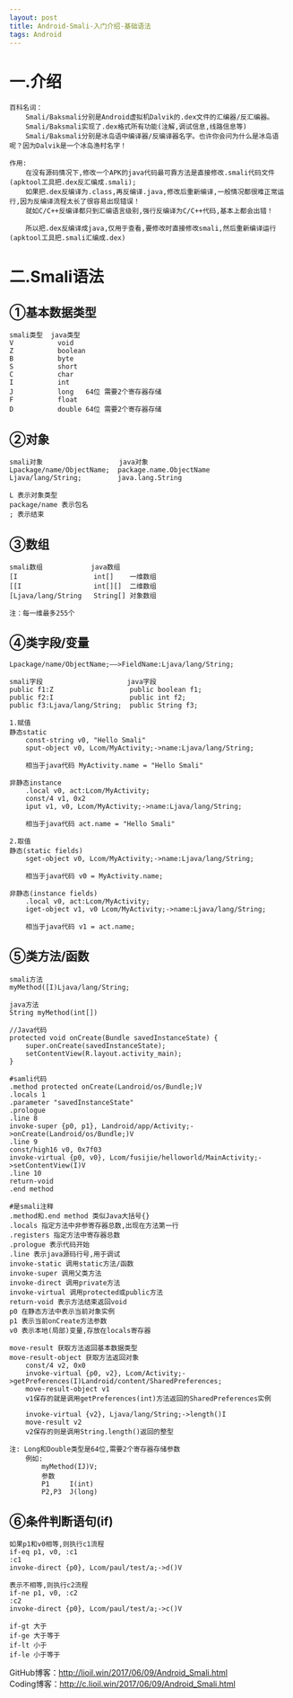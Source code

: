 ```yaml
---
layout: post
title: Android-Smali-入门介绍-基础语法
tags: Android
---
```

# 一.介绍
	百科名词：
		Smali/Baksmali分别是Android虚拟机Dalvik的.dex文件的汇编器/反汇编器。
		Smali/Baksmali实现了.dex格式所有功能(注解,调试信息,线路信息等)
		Smali/Baksmali分别是冰岛语中编译器/反编译器名字。也许你会问为什么是冰岛语呢？因为Dalvik是一个冰岛渔村名字！
		
	作用:	
		在没有源码情况下,修改一个APK的java代码最可靠方法是直接修改.smali代码文件(apktool工具把.dex反汇编成.smali);
		如果把.dex反编译为.class,再反编译.java,修改后重新编译,一般情况都很难正常运行,因为反编译流程太长了很容易出现错误！
		就如C/C++反编译都只到汇编语言级别,强行反编译为C/C++代码,基本上都会出错！
		
		所以把.dex反编译成java,仅用于查看,要修改时直接修改smali,然后重新编译运行(apktool工具把.smali汇编成.dex)

# 二.Smali语法
## ①基本数据类型
	smali类型  java类型
	V           void
	Z           boolean
	B           byte
	S           short
	C           char
	I           int
	J           long   64位 需要2个寄存器存储
	F           float
	D           double 64位 需要2个寄存器存储

## ②对象
	smali对象                   java对象
	Lpackage/name/ObjectName;  package.name.ObjectName
	Ljava/lang/String;         java.lang.String
	
	L 表示对象类型
	package/name 表示包名
	; 表示结束

## ③数组
	smali数组            java数组
	[I                   int[]    一维数组
	[[I                  int[][]  二维数组
	[Ljava/lang/String   String[] 对象数组	
	
	注：每一维最多255个

## ④类字段/变量
	Lpackage/name/ObjectName;——>FieldName:Ljava/lang/String;
	
	smali字段                     java字段
	public f1:Z                   public boolean f1; 						
	public f2:I                   public int f2;  
	public f3:Ljava/lang/String;  public String f3; 
		
	1.赋值
	静态static
		const-string v0, "Hello Smali"
		sput-object v0, Lcom/MyActivity;->name:Ljava/lang/String;
		
		相当于java代码 MyActivity.name = "Hello Smali"
		
	非静态instance
		.local v0, act:Lcom/MyActivity;
		const/4 v1, 0x2
		iput v1, v0, Lcom/MyActivity;->name:Ljava/lang/String;
		
		相当于java代码 act.name = "Hello Smali"
		
	2.取值
	静态(static fields)		
		sget-object v0, Lcom/MyActivity;->name:Ljava/lang/String;
		
		相当于java代码 v0 = MyActivity.name;
		
	非静态(instance fields)
		.local v0, act:Lcom/MyActivity;
		iget-object v1, v0 Lcom/MyActivity;->name:Ljava/lang/String;
		
		相当于java代码 v1 = act.name;

## ⑤类方法/函数	
	smali方法           
	myMethod([I)Ljava/lang/String;
	
	java方法
	String myMethod(int[])
	
	//Java代码
	protected void onCreate(Bundle savedInstanceState) {  
		super.onCreate(savedInstanceState);
		setContentView(R.layout.activity_main);	
	}
	
	#samli代码
	.method protected onCreate(Landroid/os/Bundle;)V  
	.locals 1  
	.parameter "savedInstanceState"  
	.prologue  
	.line 8  
	invoke-super {p0, p1}, Landroid/app/Activity;->onCreate(Landroid/os/Bundle;)V  
	.line 9  
	const/high16 v0, 0x7f03  
	invoke-virtual {p0, v0}, Lcom/fusijie/helloworld/MainActivity;->setContentView(I)V  
	.line 10  
	return-void  
	.end method
		
	#是smali注释
	.method和.end method 类似Java大括号{}	
	.locals 指定方法中非参寄存器总数,出现在方法第一行
	.registers 指定方法中寄存器总数
	.prologue 表示代码开始
	.line 表示java源码行号,用于调试
	invoke-static 调用static方法/函数
	invoke-super 调用父类方法
	invoke-direct 调用private方法
	invoke-virtual 调用protected或public方法
	return-void 表示方法结束返回void	
	p0 在静态方法中表示当前对象实例
	p1 表示当前onCreate方法参数
	v0 表示本地(局部)变量,存放在locals寄存器
		
	move-result 获取方法返回基本数据类型
	move-result-object 获取方法返回对象		
		const/4 v2, 0x0  
		invoke-virtual {p0, v2}, Lcom/Activity;->getPreferences(I)Landroid/content/SharedPreferences;  
		move-result-object v1  
		v1保存的就是调用getPreferences(int)方法返回的SharedPreferences实例
		
		invoke-virtual {v2}, Ljava/lang/String;->length()I  
		move-result v2  
		v2保存的则是调用String.length()返回的整型

	注: Long和Double类型是64位,需要2个寄存器存储参数
		例如:
			myMethod(IJ)V;
			参数			
			P1     I(int)
			P2,P3  J(long)

## ⑥条件判断语句(if)
	如果p1和v0相等,则执行c1流程
	if-eq p1, v0, :c1
	:c1
	invoke-direct {p0}, Lcom/paul/test/a;->d()V
	
	表示不相等,则执行c2流程
	if-ne p1, v0, :c2
	:c2
	invoke-direct {p0}, Lcom/paul/test/a;->c()V
	
	if-gt 大于
	if-ge 大于等于
	if-lt 小于
	if-le 小于等于
		
GitHub博客：http://lioil.win/2017/06/09/Android_Smali.html   
Coding博客：http://c.lioil.win/2017/06/09/Android_Smali.html
